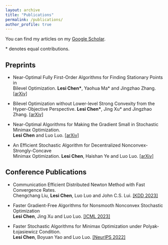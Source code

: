 ```yaml
---
layout: archive
title: "Publications"
permalink: /publications/
author_profile: true
---
```


You can find my articles on my [Google Scholar](https://scholar.google.com/citations?user=ynGzhugAAAAJ&hl=en&oi=ao). 

 \* denotes equal contributions.

## Preprints 

* Near-Optimal Fully First-Order Algorithms for Finding  Stationary Points in \
  Bilevel Optimization. 
  **Lesi Chen\***, Yaohua Ma\* and Jingzhao Zhang. [[arXiv]](https://arxiv.org/pdf/2306.14853.pdf)
  
* Bilevel Optimization without Lower-level Strong Convexity from the \
  Hyper-Objective Perspective. **Lesi Chen\***, Jing Xu\* and Jingzhao Zhang. [[arXiv]](https://arxiv.org/abs/2301.00712)

* Near-Optimal Algorithms for Making the Gradient Small in Stochastic Minimax Optimization. \
  **Lesi Chen** and Luo Luo. [[arXiv]](https://arxiv.org/abs/2208.05925) 
  
* An Efficient Stochastic Algorithm for Decentralized Nonconvex-Strongly-Concave \
  Minimax Optimization. **Lesi Chen**, Haishan Ye and Luo Luo. [[arXiv]](https://arxiv.org/pdf/2212.02387.pdf) 
  


## Conference Publications

* Communication Efficient Distributed Newton Method with Fast Convergence Rates. \
  Chengchang Liu, **Lesi Chen**, Luo Luo and John C.S. Lui. [[KDD 2023]](https://arxiv.org/pdf/2305.17945.pdf)

  
* Faster Gradient-Free Algorithms for Nonsmooth Nonconvex Stochastic Optimization \
  **Lesi Chen**, Jing Xu and Luo Luo. [[ICML 2023]](https://openreview.net/pdf?id=VqnEAUnfvu)
  

* Faster Stochastic Algorithms for Minimax Optimization under Polyak-Łojasiewicz Condition. \
  **Lesi Chen**, Boyuan Yao and Luo Luo. [[NeurIPS 2022]](https://papers.nips.cc/paper_files/paper/2022/file/5a4699b3d0bf7ba934fe10cdba5a8a32-Supplemental-Conference.pdf) 
  
  
